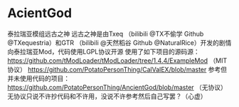 # AcientGod
泰拉瑞亚模组远古之神
远古之神是由Txeq （bilibili @TX不偷学 Github @TXequestria）和GTR （bilibili @天然稻谷 Github @NaturalRice）开发的剧情向泰拉瑞亚Mod，代码使用LGPL协议开源
使用了如下项目的源码源：
https://github.com/tModLoader/tModLoader/tree/1.4.4/ExampleMod （MIT协议）
https://github.com/PotatoPersonThing/CalValEX/blob/master
参考但并未使用代码的项目：
https://github.com/PotatoPersonThing/AncientGod/blob/master （无协议）
无协议只说不许抄代码和不许用，没说不许参考然后自己写罢？（心虚）

